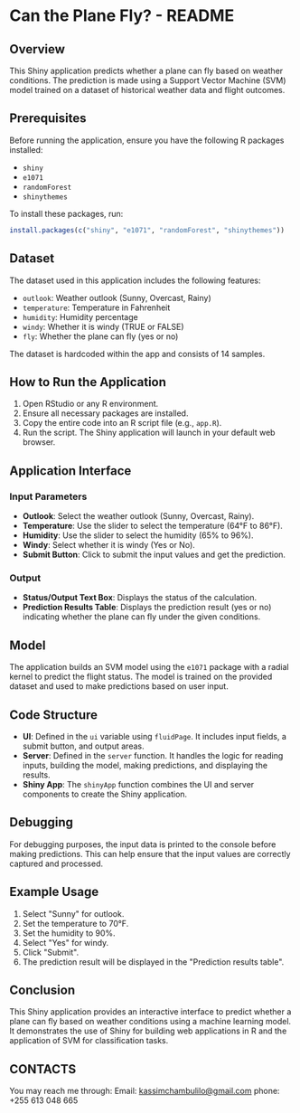 # Can the Plane Fly? - README

## Overview
This Shiny application predicts whether a plane can fly based on weather conditions. The prediction is made using a Support Vector Machine (SVM) model trained on a dataset of historical weather data and flight outcomes.

## Prerequisites
Before running the application, ensure you have the following R packages installed:
- `shiny`
- `e1071`
- `randomForest`
- `shinythemes`

To install these packages, run:
```R
install.packages(c("shiny", "e1071", "randomForest", "shinythemes"))
```

## Dataset
The dataset used in this application includes the following features:
- `outlook`: Weather outlook (Sunny, Overcast, Rainy)
- `temperature`: Temperature in Fahrenheit
- `humidity`: Humidity percentage
- `windy`: Whether it is windy (TRUE or FALSE)
- `fly`: Whether the plane can fly (yes or no)

The dataset is hardcoded within the app and consists of 14 samples.

## How to Run the Application
1. Open RStudio or any R environment.
2. Ensure all necessary packages are installed.
3. Copy the entire code into an R script file (e.g., `app.R`).
4. Run the script. The Shiny application will launch in your default web browser.

## Application Interface
### Input Parameters
- **Outlook**: Select the weather outlook (Sunny, Overcast, Rainy).
- **Temperature**: Use the slider to select the temperature (64°F to 86°F).
- **Humidity**: Use the slider to select the humidity (65% to 96%).
- **Windy**: Select whether it is windy (Yes or No).
- **Submit Button**: Click to submit the input values and get the prediction.

### Output
- **Status/Output Text Box**: Displays the status of the calculation.
- **Prediction Results Table**: Displays the prediction result (yes or no) indicating whether the plane can fly under the given conditions.

## Model
The application builds an SVM model using the `e1071` package with a radial kernel to predict the flight status. The model is trained on the provided dataset and used to make predictions based on user input.

## Code Structure
- **UI**: Defined in the `ui` variable using `fluidPage`. It includes input fields, a submit button, and output areas.
- **Server**: Defined in the `server` function. It handles the logic for reading inputs, building the model, making predictions, and displaying the results.
- **Shiny App**: The `shinyApp` function combines the UI and server components to create the Shiny application.

## Debugging
For debugging purposes, the input data is printed to the console before making predictions. This can help ensure that the input values are correctly captured and processed.

## Example Usage
1. Select "Sunny" for outlook.
2. Set the temperature to 70°F.
3. Set the humidity to 90%.
4. Select "Yes" for windy.
5. Click "Submit".
6. The prediction result will be displayed in the "Prediction results table".

## Conclusion
This Shiny application provides an interactive interface to predict whether a plane can fly based on weather conditions using a machine learning model. It demonstrates the use of Shiny for building web applications in R and the application of SVM for classification tasks.

## CONTACTS
You may reach me through:
Email: kassimchambulilo@gmail.com
phone: +255 613 048 665
